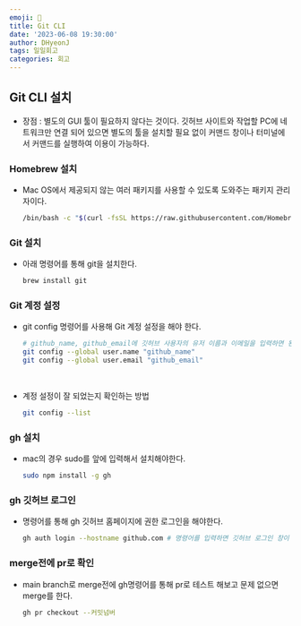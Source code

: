 ```yaml
---
emoji: 📝
title: Git CLI
date: '2023-06-08 19:30:00'
author: DHyeonJ
tags: 일일회고
categories: 회고
---
```


## Git CLI 설치

- 장점 : 별도의 GUI 툴이 필요하지 않다는 것이다. 깃허브 사이트와 작업할 PC에 네트워크만 연결 되어 있으면 별도의 툴을 설치할 필요 없이 커맨드 창이나 터미널에서 커맨드를 실행하여 이용이 가능하다.

### Homebrew 설치

- Mac OS에서 제공되지 않는 여러 패키지를 사용할 수 있도록 도와주는 패키지 관리자이다.

  ```bash
  /bin/bash -c "$(curl -fsSL https://raw.githubusercontent.com/Homebrew/install/HEAD/install.sh)"
  ```

### Git 설치

- 아래 명령어를 통해 git을 설치한다.

  ```bash
  brew install git
  ```

### Git 계정 설정

- git config 명령어를 사용해 Git 계정 설정을 해야 한다.

  ```bash
  # github_name, github_email에 깃허브 사용자의 유저 이름과 이메일을 입력하면 된다.
  git config --global user.name "github_name"
  git config --global user.email "github_email"
  ```

<br>

- 계정 설정이 잘 되었는지 확인하는 방법

  ```bash
  git config --list
  ```

### gh 설치

- mac의 경우 sudo를 앞에 입력해서 설치해야한다.

  ```bash
  sudo npm install -g gh
  ```

### gh 깃허브 로그인

- 명령어를 통해 gh 깃허브 홈페이지에 권한 로그인을 해야한다.

  ```bash
  gh auth login --hostname github.com # 명령어를 입력하면 깃허브 로그인 창이 뜨고, 터미널에 암호키를 입력하면 로그인이 완료된다.
  ```

### merge전에 pr로 확인

- main branch로 merge전에 gh명령어를 통해 pr로 테스트 해보고 문제 없으면 merge를 한다.

  ```bash
  gh pr checkout --커밋넘버
  ```

```toc

```
